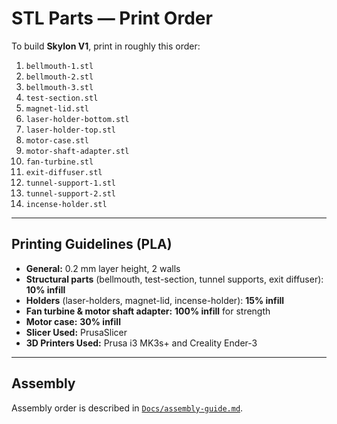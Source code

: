 # STL Parts — Print Order

To build **Skylon V1**, print in roughly this order:

1. `bellmouth-1.stl`  
2. `bellmouth-2.stl`  
3. `bellmouth-3.stl`  
4. `test-section.stl`  
5. `magnet-lid.stl`  
6. `laser-holder-bottom.stl`  
7. `laser-holder-top.stl`  
8. `motor-case.stl`  
9. `motor-shaft-adapter.stl`  
10. `fan-turbine.stl`  
11. `exit-diffuser.stl`  
12. `tunnel-support-1.stl`  
13. `tunnel-support-2.stl`  
14. `incense-holder.stl`  

---

## Printing Guidelines (PLA)

- **General:** 0.2 mm layer height, 2 walls  
- **Structural parts** (bellmouth, test-section, tunnel supports, exit diffuser): **10% infill**  
- **Holders** (laser-holders, magnet-lid, incense-holder): **15% infill**  
- **Fan turbine & motor shaft adapter:** **100% infill** for strength  
- **Motor case:** **30% infill**
- **Slicer Used:** PrusaSlicer
- **3D Printers Used:** Prusa i3 MK3s+ and Creality Ender-3

---

## Assembly

Assembly order is described in [`Docs/assembly-guide.md`](../Docs).




